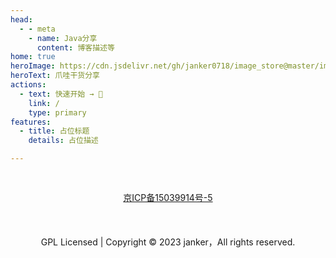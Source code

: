 ```yaml
---
head:
  - - meta
    - name: Java分享
      content: 博客描述等
home: true
heroImage: https://cdn.jsdelivr.net/gh/janker0718/image_store@master/img/20220328012329.png
heroText: 爪哇干货分享
actions:
  - text: 快速开始 → 🧭
    link: /
    type: primary
features:
  - title: 占位标题
    details: 占位描述

---
```


<div style="text-align:center;padding:30px 15px;">
    <a href="http://beian.miit.gov.cn" target="_blank">京ICP备15039914号-5</a>
    <br/>
    <br/>

<br/>
<br/>
    GPL Licensed | Copyright © 2023 janker，All rights reserved. 
</div>
